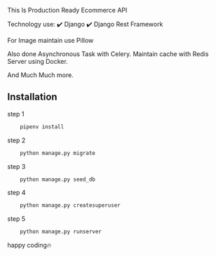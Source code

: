This Is Production Ready Ecommerce API

Technology use:
✔️ Django
✔️ Django Rest Framework

For Image maintain use Pillow

Also done Asynchronous Task with Celery.
Maintain cache with Redis Server using Docker.

And Much Much more.


## Installation

step 1

```bash
    pipenv install
```

step 2

```bash
    python manage.py migrate
```

step 3

```bash
    python manage.py seed_db
```

step 4
```bash
    python manage.py createsuperuser
```

step 5
```bash
    python manage.py runserver
```

happy coding🔥
